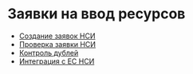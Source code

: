 # Заявки на ввод ресурсов

* [Создание заявок НСИ](zayavki-na-vvod-i-korrektirovku-resursov.md)
* [Проверка заявки НСИ](proverka-zayavki-nsi/)
* [Контроль дублей](kontrol-dublei-po-biznes-processu.md)
* [Интеграция с ЕС НСИ](integraciya-s-es-nsi/)


